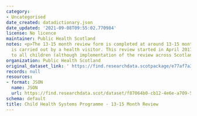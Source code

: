 ```yaml
---
category:
- Uncategorised
date_created: datadictionary.json
date_updated: '2021-09-08T09:55:02.770984'
license: No licence
maintainer: Public Health Scotland
notes: <p>The 13-15 month review form is completed at around 13-15 months of age and
  is carried out by a health visitor. This review started in April 2017 and is offered
  to all children (although implementation of the review across Scotland may vary)</p>
organization: Public Health Scotland
original_dataset_link: ' https://find.researchdata.scotpackage/e77af7a3-32fa-4a08-8455-4fb489e5b64a'
records: null
resources:
- format: JSON
  name: JSON
  url: https://find.researchdata.scot/dataset/f87064b0-cb12-4e6e-a709-52e776a0f6b7/resource/e77af7a3-32fa-4a08-8455-4fb489e5b64a/download/datadictionary.json
schema: default
title: Child Health Systems Programme - 13-15 Month Review
---
```

